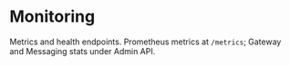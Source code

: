 # Monitoring

Metrics and health endpoints. Prometheus metrics at `/metrics`; Gateway and Messaging stats under Admin API.

